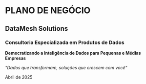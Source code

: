 # PLANO DE NEGÓCIO

## DataMesh Solutions
### Consultoria Especializada em Produtos de Dados

**Democratizando a Inteligência de Dados para Pequenas e Médias Empresas**

*"Dados que transformam, soluções que crescem com você"*

Abril de 2025
